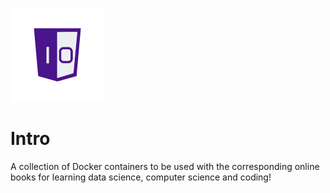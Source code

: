 ![One-Off Coder Logo](../logo.png "One-Off Coder")

# Intro

A collection of Docker containers to be used with the corresponding online books for learning data science, computer science and coding!
